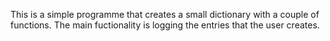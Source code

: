 This is a simple programme that creates a small dictionary with a couple of functions.
The main fuctionality is logging the entries that the user creates.
